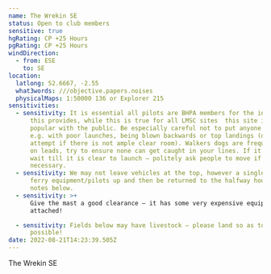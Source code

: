 ```yaml
---
name: The Wrekin SE
status: Open to club members
sensitive: true
hgRating: CP +25 Hours
pgRating: CP +25 Hours
windDirection:
  - from: ESE
    to: SE
location:
  latlong: 52.6667, -2.55
  what3words: ///objective.papers.noises
  physicalMaps: 1:50000 136 or Explorer 215
sensitivities:
  - sensitivity: It is essential all pilots are BHPA members for the insurance cover
      this provides, while this is true for all LMSC sites  this site is very
      popular with the public. Be especially careful not to put anyone at risk
      e.g. with poor launches, being blown backwards or top landings (do not
      attempt if there is not ample clear room). Walkers dogs are frequently not
      on leads, try to ensure none can get caught in your lines. If it is busy
      wait till it is clear to launch – politely ask people to move if
      necessary.
  - sensitivity: We may not leave vehicles at the top, however a single 4×4 may
      ferry equipment/pilots up and then be returned to the halfway house – see
      notes below.
  - sensitivity: >+
      Give the mast a good clearance – it has some very expensive equipment
      attached!

  - sensitivity: Fields below may have livestock – please land so as to avoid where
      possible!
date: 2022-08-21T14:23:39.505Z
---
```


The Wrekin SE

